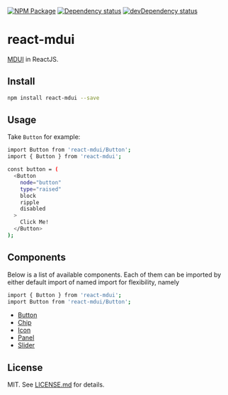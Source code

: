 [![NPM Package](https://img.shields.io/npm/v/react-mdui.svg)](https://www.npmjs.org/package/react-mdui)
[![Dependency status](https://david-dm.org/szchenghuang/react-mdui/status.svg)](https://david-dm.org/szchenghuang/react-mdui/)
[![devDependency status](https://david-dm.org/szchenghuang/react-mdui/dev-status.svg)](https://david-dm.org/szchenghuang/react-mdui/?type=dev)

# react-mdui #

[MDUI][mdui] in ReactJS.

## Install ##

```sh
npm install react-mdui --save
```

## Usage ##

Take `Button` for example:

```sh
import Button from 'react-mdui/Button';
import { Button } from 'react-mdui';

const button = (
  <Button
    node="button"
    type="raised"
    block
    ripple
    disabled
  >
    Click Me!
  </Button>
);
```

## Components ##
Below is a list of available components. Each of them can be imported by either
default import of named import for flexibility, namely

```sh
import { Button } from 'react-mdui';
import Button from 'react-mdui/Button';
```

* [Button][Button]
* [Chip][Chip]
* [Icon][Icon]
* [Panel][Panel]
* [Slider][Slider]

## License ##

MIT. See [LICENSE.md](http://github.com/szchenghuang/react-mdui/blob/master/LICENSE.md) for details.

[mdui]: https://github.com/zdhxiong/mdui
[Button]: https://github.com/szchenghuang/react-mdui/blob/master/docs/components/Button.md
[Chip]: https://github.com/szchenghuang/react-mdui/blob/master/docs/components/Chip.md
[Icon]: https://github.com/szchenghuang/react-mdui/blob/master/docs/components/Icon.md
[Panel]: https://github.com/szchenghuang/react-mdui/blob/master/docs/components/Panel.md
[Slider]: https://github.com/szchenghuang/react-mdui/blob/master/docs/components/Slider.md
